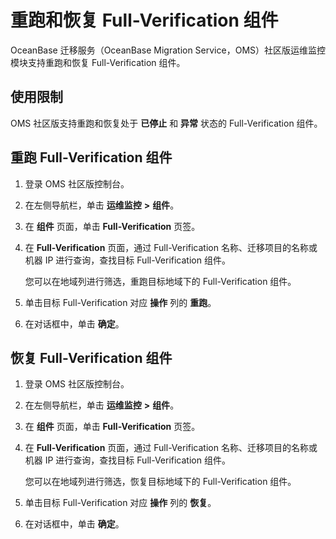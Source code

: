 # 重跑和恢复 Full-Verification 组件

OceanBase 迁移服务（OceanBase Migration Service，OMS）社区版运维监控模块支持重跑和恢复 Full-Verification 组件。

## 使用限制

OMS 社区版支持重跑和恢复处于 **已停止** 和 **异常** 状态的 Full-Verification 组件。

## 重跑 Full-Verification 组件

1. 登录 OMS 社区版控制台。

2. 在左侧导航栏，单击 **运维监控** **\>** **组件**。

3. 在 **组件** 页面，单击 **Full-Verification** 页签。

4. 在 **Full-Verification** 页面，通过 Full-Verification 名称、迁移项目的名称或机器 IP 进行查询，查找目标 Full-Verification 组件。

   您可以在地域列进行筛选，重跑目标地域下的 Full-Verification 组件。

5. 单击目标 Full-Verification 对应 **操作** 列的 **重跑**。

6. 在对话框中，单击 **确定**。

## 恢复 Full-Verification 组件

1. 登录 OMS 社区版控制台。

2. 在左侧导航栏，单击 **运维监控** **\>** **组件**。

3. 在 **组件** 页面，单击 **Full-Verification** 页签。

4. 在 **Full-Verification** 页面，通过 Full-Verification 名称、迁移项目的名称或机器 IP 进行查询，查找目标 Full-Verification 组件。

   您可以在地域列进行筛选，恢复目标地域下的 Full-Verification 组件。

5. 单击目标 Full-Verification 对应 **操作** 列的 **恢复**。

6. 在对话框中，单击 **确定**。
